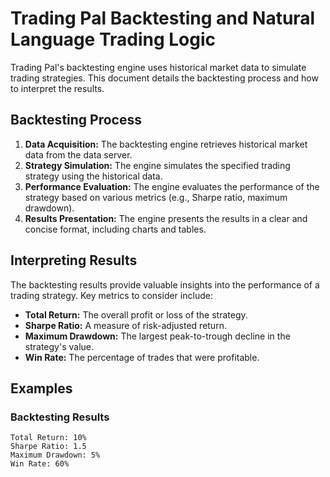# Trading Pal Backtesting and Natural Language Trading Logic

Trading Pal's backtesting engine uses historical market data to simulate trading strategies. This document details the backtesting process and how to interpret the results.

## Backtesting Process

1. **Data Acquisition:** The backtesting engine retrieves historical market data from the data server.
2. **Strategy Simulation:** The engine simulates the specified trading strategy using the historical data.
3. **Performance Evaluation:** The engine evaluates the performance of the strategy based on various metrics (e.g., Sharpe ratio, maximum drawdown).
4. **Results Presentation:** The engine presents the results in a clear and concise format, including charts and tables.

## Interpreting Results

The backtesting results provide valuable insights into the performance of a trading strategy.  Key metrics to consider include:

* **Total Return:** The overall profit or loss of the strategy.
* **Sharpe Ratio:** A measure of risk-adjusted return.
* **Maximum Drawdown:** The largest peak-to-trough decline in the strategy's value.
* **Win Rate:** The percentage of trades that were profitable.

## Examples

### Backtesting Results

```
Total Return: 10%
Sharpe Ratio: 1.5
Maximum Drawdown: 5%
Win Rate: 60%
